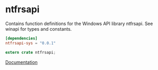 # ntfrsapi #
Contains function definitions for the Windows API library ntfrsapi. See winapi for types and constants.

```toml
[dependencies]
ntfrsapi-sys = "0.0.1"
```

```rust
extern crate ntfrsapi;
```

[Documentation](https://retep998.github.io/doc/winapi/ntfrsapi/)
